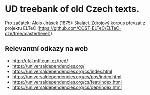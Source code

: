 # UD treebank of old Czech texts.

Pro začátek: Alois Jirásek (1875): Skaláci.
Zdrojový korpus převzat z projektu ELTeC (https://github.com/COST-ELTeC/ELTeC-cze/tree/master/level1).

## Relevantní odkazy na web

* http://ufal.mff.cuni.cz/tred/
* https://universaldependencies.org/
* https://universaldependencies.org/cs/index.html
* https://universaldependencies.org/cs/pos/index.html
* https://universaldependencies.org/cs/feat/index.html
* https://universaldependencies.org/cs/dep/index.html
